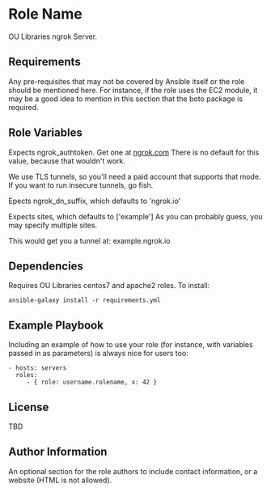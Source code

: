 Role Name
=========

OU Libraries ngrok Server.

Requirements
------------

Any pre-requisites that may not be covered by Ansible itself or the role should be mentioned here. For instance, if the role uses the EC2 module, it may be a good idea to mention in this section that the boto package is required.

Role Variables
--------------

Expects ngrok_authtoken.  Get one at [ngrok.com](https://ngrok.com/signup)
There is no default for this value, because that wouldn't work.

We use TLS tunnels, so you'll need a paid account that supports that mode.  If you want to run insecure tunnels, go fish.

Epects ngrok_dn_suffix, which defaults to 'ngrok.io'

Expects sites, which defaults to ['example']
As you can probably guess, you may specify multiple sites.

This would get you a tunnel at:
example.ngrok.io

Dependencies
------------

Requires OU Libraries centos7 and apache2 roles. To install:
```
ansible-galaxy install -r requirements.yml
```

Example Playbook
----------------

Including an example of how to use your role (for instance, with variables passed in as parameters) is always nice for users too:

    - hosts: servers
      roles:
         - { role: username.rolename, x: 42 }

License
-------

TBD

Author Information
------------------

An optional section for the role authors to include contact information, or a website (HTML is not allowed).

